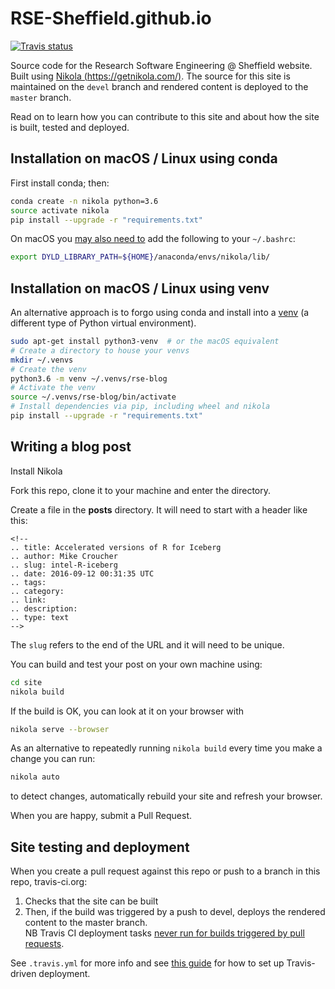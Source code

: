 # RSE-Sheffield.github.io

[![Travis status](https://travis-ci.org/RSE-Sheffield/RSE-Sheffield.github.io.svg?branch=devel)](https://travis-ci.org/RSE-Sheffield/RSE-Sheffield.github.io)

Source code for the Research Software Engineering @ Sheffield website. Built using [Nikola (https://getnikola.com/)](https://getnikola.com/).
The source for this site is maintained on the `devel` branch and 
rendered content is deployed to the `master` branch.

Read on to learn how you can contribute to this site and about how the site is built, tested and deployed.

## Installation on macOS / Linux using conda

First install conda; then:

```bash
conda create -n nikola python=3.6
source activate nikola
pip install --upgrade -r "requirements.txt"
```

On macOS you [may also need to](http://stackoverflow.com/questions/23172384/lxml-runtime-error-reason-incompatible-library-version-etree-so-requires-vers<Paste>) add the following to your `~/.bashrc`:

```bash
export DYLD_LIBRARY_PATH=${HOME}/anaconda/envs/nikola/lib/
```

## Installation on macOS / Linux using venv

An alternative approach is to forgo using conda and install into a [venv](https://docs.python.org/3/library/venv.html) (a different type of Python virtual environment).

```bash
sudo apt-get install python3-venv  # or the macOS equivalent
# Create a directory to house your venvs
mkdir ~/.venvs
# Create the venv
python3.6 -m venv ~/.venvs/rse-blog
# Activate the venv
source ~/.venvs/rse-blog/bin/activate
# Install dependencies via pip, including wheel and nikola
pip install --upgrade -r "requirements.txt"
```

## Writing a blog post

Install Nikola

Fork this repo, clone it to your machine and enter the directory.

Create a file in the **posts** directory. It will need to start with a header like this: 

```
<!--
.. title: Accelerated versions of R for Iceberg
.. author: Mike Croucher
.. slug: intel-R-iceberg
.. date: 2016-09-12 00:31:35 UTC
.. tags:
.. category:
.. link:
.. description:
.. type: text
-->
```

The `slug` refers to the end of the URL and it will need to be unique.

You can build and test your post on your own machine using:

```bash
cd site
nikola build
```

If the build is OK, you can look at it on your browser with 

```bash
nikola serve --browser
```

As an alternative to repeatedly running `nikola build` every time you make a change you can run:

```bash
nikola auto
```

to detect changes, automatically rebuild your site and refresh your browser.

When you are happy, submit a Pull Request.

## Site testing and deployment

When you create a pull request against this repo
or push to a branch in this repo, travis-ci.org:

 1. Checks that the site can be built
 2. Then, if the build was triggered by a push to devel, deploys the rendered content to the master branch.  
    NB Travis CI deployment tasks [never run for builds triggered by pull requests](https://docs.travis-ci.com/user/deployment#pull-requests).

See `.travis.yml` for more info and see [this guide](https://medium.com/@bezgachev/6-simple-steps-to-automatically-test-and-deploy-your-javascript-app-to-github-pages-c4c32a34bcb1) 
for how to set up Travis-driven deployment.
